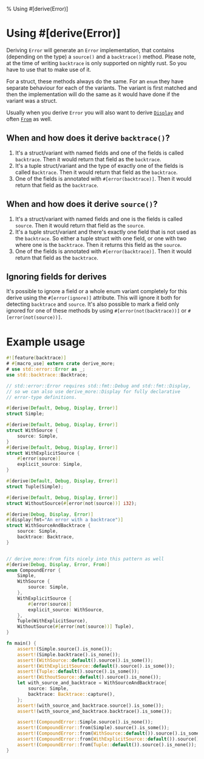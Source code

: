 % Using #[derive(Error)]

# Using #[derive(Error)]
Deriving `Error` will generate an `Error` implementation, that contains
(depending on the type) a `source()` and a `backtrace()` method. Please note,
at the time of writing `backtrace` is only supported on nightly rust. So you
have to use that to make use of it.

For a struct, these methods always do the same. For an `enum` they have separate
behaviour for each of the variants. The variant is first matched and then the
implementation will do the same as it would have done if the variant was a
struct.

Usually when you derive `Error` you will also want to derive [`Display`] and
often [`From`] as well.

[`Display`]: display.html
[`From`]: from.html

## When and how does it derive `backtrace()`?

1. It's a struct/variant with named fields and one of the fields is
   called `backtrace`. Then it would return that field as the `backtrace`.
2. It's a tuple struct/variant and the type of exactly one of the fields is
   called `Backtrace`. Then it would return that field as the `backtrace`.
3. One of the fields is annotated with `#[error(backtrace)]`. Then it would
   return that field as the `backtrace`.

## When and how does it derive `source()`?

1. It's a struct/variant with named fields and one is the fields is
   called `source`. Then it would return that field as the `source`.
2. It's a tuple struct/variant and there's exactly one field that is not used as
   the `backtrace`. So either a tuple struct with one field, or one with two where one
   is the `backtrace`. Then it returns this field as the `source`.
3. One of the fields is annotated with `#[error(backtrace)]`. Then it would
   return that field as the `backtrace`.

## Ignoring fields for derives

It's possible to ignore a field or a whole enum variant completely for this
derive using the `#[error(ignore)]` attribute. This will ignore it both for
detecting `backtrace` and `source`. It's also possible to mark a field only
ignored for one of these methods by using `#[error(not(backtrace))]` or
`#[error(not(source))]`.

# Example usage

```rust
#![feature(backtrace)]
# #[macro_use] extern crate derive_more;
# use std::error::Error as _;
use std::backtrace::Backtrace;

// std::error::Error requires std::fmt::Debug and std::fmt::Display,
// so we can also use derive_more::Display for fully declarative
// error-type definitions.

#[derive(Default, Debug, Display, Error)]
struct Simple;

#[derive(Default, Debug, Display, Error)]
struct WithSource {
    source: Simple,
}
#[derive(Default, Debug, Display, Error)]
struct WithExplicitSource {
    #[error(source)]
    explicit_source: Simple,
}

#[derive(Default, Debug, Display, Error)]
struct Tuple(Simple);

#[derive(Default, Debug, Display, Error)]
struct WithoutSource(#[error(not(source))] i32);

#[derive(Debug, Display, Error)]
#[display(fmt="An error with a backtrace")]
struct WithSourceAndBacktrace {
    source: Simple,
    backtrace: Backtrace,
}


// derive_more::From fits nicely into this pattern as well
#[derive(Debug, Display, Error, From)]
enum CompoundError {
    Simple,
    WithSource {
        source: Simple,
    },
    WithExplicitSource {
        #[error(source)]
        explicit_source: WithSource,
    },
    Tuple(WithExplicitSource),
    WithoutSource(#[error(not(source))] Tuple),
}

fn main() {
    assert!(Simple.source().is_none());
    assert!(Simple.backtrace().is_none());
    assert!(WithSource::default().source().is_some());
    assert!(WithExplicitSource::default().source().is_some());
    assert!(Tuple::default().source().is_some());
    assert!(WithoutSource::default().source().is_none());
    let with_source_and_backtrace = WithSourceAndBacktrace{
        source: Simple,
        backtrace: Backtrace::capture(),
    };
    assert!(with_source_and_backtrace.source().is_some());
    assert!(with_source_and_backtrace.backtrace().is_some());

    assert!(CompoundError::Simple.source().is_none());
    assert!(CompoundError::from(Simple).source().is_some());
    assert!(CompoundError::from(WithSource::default()).source().is_some());
    assert!(CompoundError::from(WithExplicitSource::default()).source().is_some());
    assert!(CompoundError::from(Tuple::default()).source().is_none());
}
```
